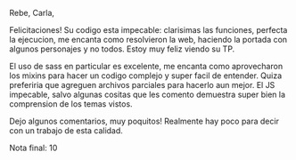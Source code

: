 Rebe, Carla,

Felicitaciones! Su codigo esta impecable: clarisimas las funciones, perfecta la ejecucion, me encanta como resolvieron la web, haciendo la portada con algunos personajes y no todos. Estoy muy feliz viendo su TP.  

El uso de sass en particular es excelente, me encanta como aprovecharon los mixins para hacer un codigo complejo y super facil de entender. Quiza preferiria que agreguen archivos parciales para hacerlo aun mejor. El JS impecable, salvo algunas cositas que les comento demuestra super bien la comprension de los temas vistos. 

Dejo algunos comentarios, muy poquitos! Realmente hay poco para decir con un trabajo de esta calidad.

Nota final: 10
